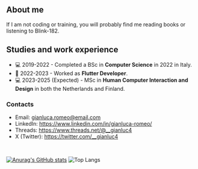 ## About me
If I am not coding or training, you will probably find me reading books or listening to Blink-182.
<br>

## Studies and work experience
- 💻 2019-2022 - Completed a BSc in **Computer Science** in 2022 in Italy.
- 💼 2022-2023 - Worked as **Flutter Developer**.
- 💻 2023-2025 (Expected) - MSc in **Human Computer Interaction and Design** in both the Netherlands and Finland.

### Contacts
- Email: gianluca.romeo@email.com
- LinkedIn: https://www.linkedin.com/in/gianluca-romeo/
- Threads: https://www.threads.net/@__gianluc4
- X (Twitter): https://twitter.com/__gianluc4
<br>

[![Anurag's GitHub stats](https://github-readme-stats.vercel.app/api?username=gianlucaromeo&show_icons=true)](https://github.com/anuraghazra/github-readme-stats)
![Top Langs](https://github-readme-stats.vercel.app/api/top-langs/?username=gianlucaromeo&layout=compact)
